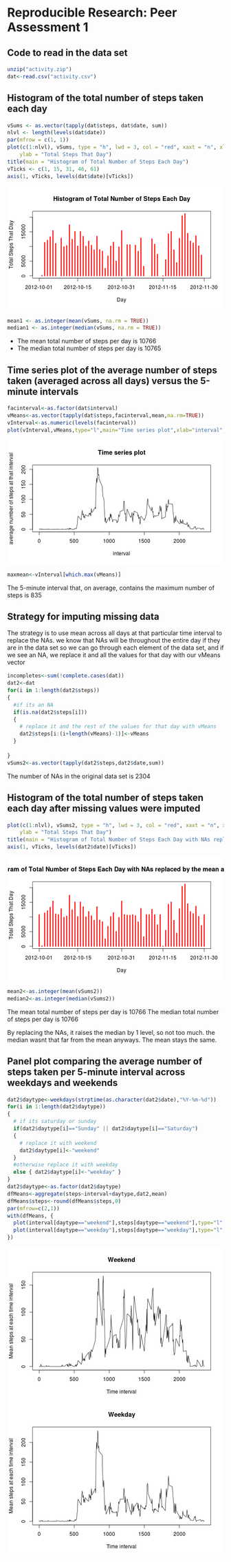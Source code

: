 # Reproducible Research: Peer Assessment 1


## Code to read in the data set

```r
unzip("activity.zip")
dat<-read.csv("activity.csv")
```
## Histogram of the total number of steps taken each day


```r
vSums <- as.vector(tapply(dat$steps, dat$date, sum))
nlvl <- length(levels(dat$date))
par(mfrow = c(1, 1))
plot(c(1:nlvl), vSums, type = "h", lwd = 3, col = "red", xaxt = "n", xlab = "Day", 
    ylab = "Total Steps That Day")
title(main = "Histogram of Total Number of Steps Each Day")
vTicks <- c(1, 15, 31, 46, 61)
axis(1, vTicks, levels(dat$date)[vTicks])
```

![plot of chunk totalsteps](figure/totalsteps.png) 

```r
mean1 <- as.integer(mean(vSums, na.rm = TRUE))
median1 <- as.integer(median(vSums, na.rm = TRUE))
```

* The mean total number of steps per day is 10766
* The median total number of steps per day is 10765

## Time series plot of the average number of steps taken (averaged across all days) versus the 5-minute intervals


```r
facinterval<-as.factor(dat$interval)
vMeans<-as.vector(tapply(dat$steps,facinterval,mean,na.rm=TRUE))
vInterval<-as.numeric(levels(facinterval))
plot(vInterval,vMeans,type="l",main="Time series plot",xlab="interval",ylab="average number of steps at that interval")
```

![plot of chunk activitycalc](figure/activitycalc.png) 

```r
maxmean<-vInterval[which.max(vMeans)]
```
The 5-minute interval that, on average, contains the maximum number of steps is 835


## Strategy for imputing missing data

The strategy is to use mean across all days at that particular time interval to replace the NAs. we know that NAs will be throughout the entire day if they are in the data set
so we can go through each element of the data set, and if we see an NA, we replace it and all the values for that day with our vMeans vector


```r
incompletes<-sum(!complete.cases(dat))
dat2<-dat
for(i in 1:length(dat2$steps))
{
  #if its an NA
  if(is.na(dat2$steps[i]))
  {
    # replace it and the rest of the values for that day with vMeans
    dat2$steps[i:(i+length(vMeans)-1)]<-vMeans
  }

}
vSums2<-as.vector(tapply(dat2$steps,dat2$date,sum))
```

The number of NAs in the original data set is 2304


## Histogram of the total number of steps taken each day after missing values were imputed


```r
plot(c(1:nlvl), vSums2, type = "h", lwd = 3, col = "red", xaxt = "n", xlab = "Day", 
    ylab = "Total Steps That Day")
title(main = "Histogram of Total Number of Steps Each Day with NAs replaced by the mean at each day")
axis(1, vTicks, levels(dat2$date)[vTicks])
```

![plot of chunk totalstepsafterreplace](figure/totalstepsafterreplace.png) 


```r
mean2<-as.integer(mean(vSums2))
median2<-as.integer(median(vSums2))
```

The mean total number of steps per day is 10766
The median total number of steps per day is 10766

By replacing the NAs, it raises the median by 1 level, so not too much. the median wasnt that far from the mean anyways. The mean stays the same. 

## Panel plot comparing the average number of steps taken per 5-minute interval across weekdays and weekends


```r
dat2$daytype<-weekdays(strptime(as.character(dat2$date),"%Y-%m-%d"))
for(i in 1:length(dat2$daytype))
{
  # if its saturday or sunday
  if(dat2$daytype[i]=="Sunday" || dat2$daytype[i]=="Saturday")
  {
    # replace it with weekend
    dat2$daytype[i]<-"weekend"
  }
  #otherwise replace it with weekday
  else { dat2$daytype[i]<-"weekday" }
}
dat2$daytype<-as.factor(dat2$daytype)
dfMeans<-aggregate(steps~interval+daytype,dat2,mean)
dfMeans$steps<-round(dfMeans$steps,0)
par(mfrow=c(2,1))
with(dfMeans, {
  plot(interval[daytype=="weekend"],steps[daytype=="weekend"],type="l",main="Weekend",xlab="Time interval",ylab="Mean steps at each time interval")
  plot(interval[daytype=="weekday"],steps[daytype=="weekday"],type="l",main="Weekday",xlab="Time interval",ylab="Mean steps at each time interval")
})
```

![plot of chunk weekdayvsweekend](figure/weekdayvsweekend.png) 
